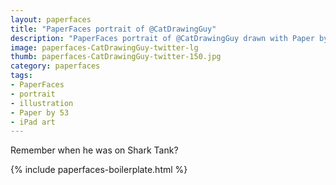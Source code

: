 ```yaml
---
layout: paperfaces
title: "PaperFaces portrait of @CatDrawingGuy"
description: "PaperFaces portrait of @CatDrawingGuy drawn with Paper by 53 on an iPad."
image: paperfaces-CatDrawingGuy-twitter-lg
thumb: paperfaces-CatDrawingGuy-twitter-150.jpg
category: paperfaces
tags: 
- PaperFaces
- portrait
- illustration
- Paper by 53
- iPad art
---
```


Remember when he was on Shark Tank?

{% include paperfaces-boilerplate.html %}